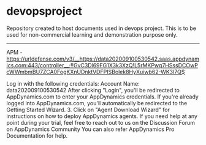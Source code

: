 # devopsproject
Repository created to host documents used in devops project. This is to be used for non-commercial learning and demonstration purpose only.

--------
APM - https://urldefense.com/v3/__https://data202009100530542.saas.appdynamics.com:443/controller__;!!GvC3Dl69FG1X3k3XzQ!L5rMKPwq7HSssDCOwPcWWmbmBU7ZCA0FogKXnUDnktVDFPISBolek8HyXuiwb62-WK3l7Q$

Log in with the following credentials: 
Account Name: data202009100530542
After clicking "Login", you'll be redirected to AppDynamics.com to enter your AppDynamics credentials. If you're already logged into AppDynamics.com, you'll automatically be redirected to the Getting Started Wizard. 
3. Click on "Agent Download Wizard" for instructions on how to deploy AppDynamics agents. 
If you need help at any point during your trial, feel free to reach out to us on the Discussion Forum on AppDynamics Community
You can also refer AppDynamics Pro Documentation for help.

